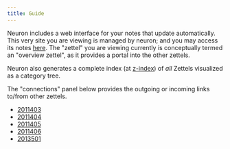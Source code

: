 ```yaml
---
title: Guide
---
```


Neuron includes a web interface for your notes that update automatically. This very site you are viewing is managed by neuron; and you may access its notes [here](https://github.com/srid/neuron/tree/master/guide). The "zettel" you are viewing currently is conceptually termed an "overview zettel", as it provides a portal into the other zettels. 

Neuron also generates a complete index (at [z-index](z-index.html)) of *all* Zettels visualized as a category tree.

The "connections" panel below provides the outgoing or incoming links to/from other zettels.

- [2011403](z://zettel-id)
- [2011404](z://markdown)
- [2011405](z://web-interface)
- [2011406](z://editing)
- [2013501](z://search)
